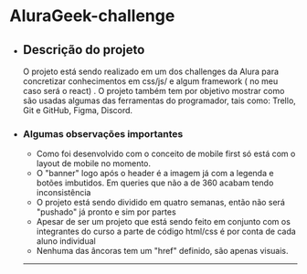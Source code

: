 <h1> AluraGeek-challenge </h1>

<ul>
 <li><h2>Descrição do projeto</h2>
 <p>  O projeto está sendo realizado em um dos challenges da Alura para concretizar conhecimentos em css/js/ e algum framework ( no meu caso será o react) . O projeto também tem por objetivo mostrar como são usadas algumas das ferramentas do programador, tais como: Trello, Git e GitHub, Figma, Discord.
 
 

 <li><h3> Algumas observações importantes</h2>
 <ul>
  <li> Como foi desenvolvido com o conceito de mobile first só está com o layout de mobile no momento.</li>
  <li> O "banner" logo após o header é a imagem já com a legenda e botões imbutidos. Em queries que não a de 360 acabam tendo inconsistência</li>
  <li> O projeto está sendo dividido em quatro semanas, então não será "pushado" já pronto e sim por partes </li>
  <li> Apesar de ser um projeto que está sendo feito em conjunto com os integrantes do curso a parte de código html/css é por conta de cada aluno individual</li>
  <li> Nenhuma das âncoras tem um "href" definido, são apenas visuais. </li>
  
 </ul>
 
 <hr>
 </li>
 
 
 
 


</ul>
